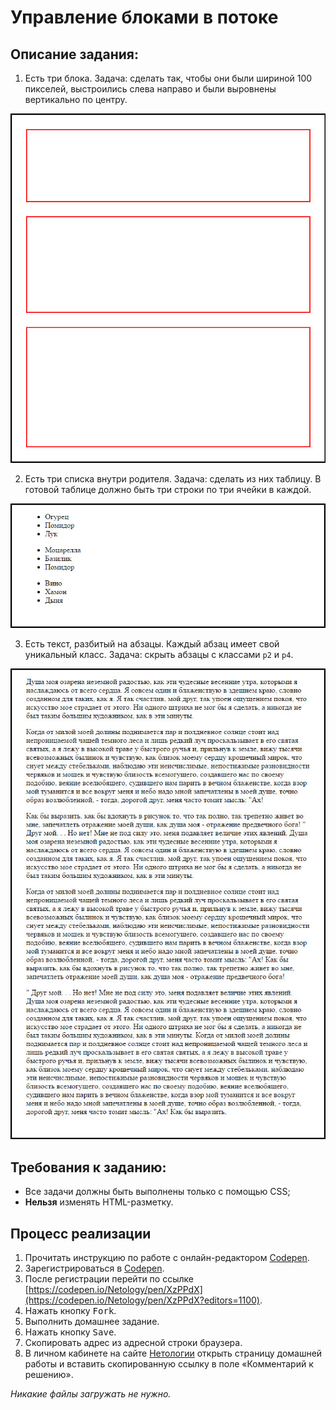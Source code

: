 Управление блоками в потоке
===

## Описание задания:

1. Есть три блока. Задача: сделать так, чтобы они были шириной 100 пикселей, выстроились слева направо и были выровнены вертикально по центру.

![Задание 1](resourses/flow-1.jpg)

2. Есть три списка внутри родителя. Задача: сделать из них таблицу. В готовой таблице должно быть три строки по три ячейки в каждой.

![Задание 2](resourses/flow-2.jpg)

3. Есть текст, разбитый на абзацы. Каждый абзац имеет свой уникальный класс. Задача: скрыть абзацы с классами `p2` и `p4`.

![Задание 3](resourses/flow-3.jpg)

## Требования к заданию:

- Все задачи должны быть выполнены только с помощью CSS;
- **Нельзя** изменять HTML-разметку.

## Процесс реализации

1. Прочитать инструкцию по работе с онлайн-редактором [Codepen](https://netology-university.bitbucket.io/guides/wm/codepen-guide/).
2. Зарегистрироваться в [Codepen](https://codepen.io).
3. После регистрации перейти по ссылке [https://codepen.io/Netology/pen/XzPPdX](https://codepen.io/Netology/pen/XzPPdX?editors=1100).
4. Нажать кнопку <kbd>Fork</kbd>.
5. Выполнить домашнее задание.
6. Нажать кнопку <kbd>Save</kbd>.
7. Скопировать адрес из адресной строки браузера.
8. В личном кабинете на сайте [Нетологии](https://netology.ru/) открыть страницу домашней работы и вставить скопированную ссылку в поле «Комментарий к решению».

*Никакие файлы загружать не нужно.*